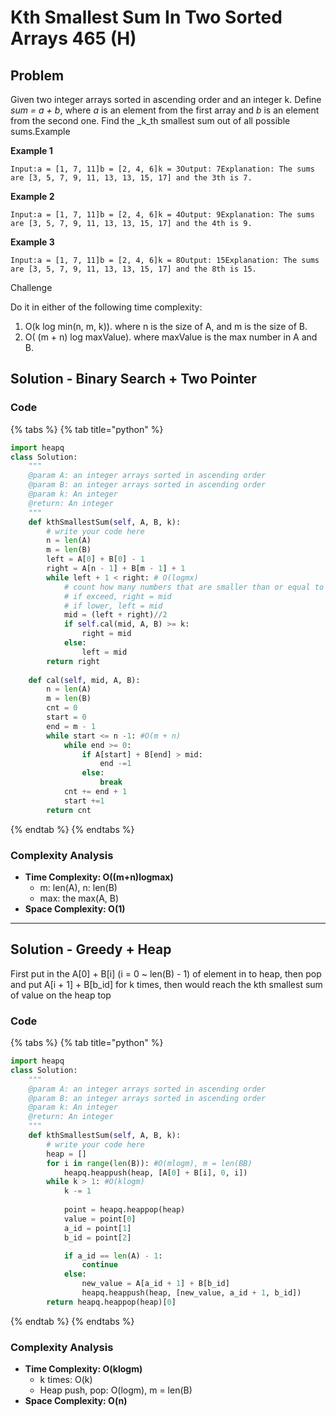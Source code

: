 # Kth Smallest Sum In Two Sorted Arrays 465 (H)

## Problem

Given two integer arrays sorted in ascending order and an integer k. Define _sum = a + b_, where _a_ is an element from the first array and _b_ is an element from the second one. Find the _k_th smallest sum out of all possible sums.Example

**Example 1**

```
Input:a = [1, 7, 11]b = [2, 4, 6]k = 3Output: 7Explanation: The sums are [3, 5, 7, 9, 11, 13, 13, 15, 17] and the 3th is 7.
```

**Example 2**

```
Input:a = [1, 7, 11]b = [2, 4, 6]k = 4Output: 9Explanation: The sums are [3, 5, 7, 9, 11, 13, 13, 15, 17] and the 4th is 9.
```

**Example 3**

```
Input:a = [1, 7, 11]b = [2, 4, 6]k = 8Output: 15Explanation: The sums are [3, 5, 7, 9, 11, 13, 13, 15, 17] and the 8th is 15.
```

Challenge

Do it in either of the following time complexity:

1. O(k log min(n, m, k)). where n is the size of A, and m is the size of B.
2. O( (m + n) log maxValue). where maxValue is the max number in A and B.

## Solution - Binary Search + Two Pointer

### Code

{% tabs %}
{% tab title="python" %}
```python
import heapq
class Solution:
    """
    @param A: an integer arrays sorted in ascending order
    @param B: an integer arrays sorted in ascending order
    @param k: An integer
    @return: An integer
    """
    def kthSmallestSum(self, A, B, k):
        # write your code here
        n = len(A)
        m = len(B)
        left = A[0] + B[0] - 1
        right = A[n - 1] + B[m - 1] + 1
        while left + 1 < right: # O(logmx)
            # count how many numbers that are smaller than or equal to k
            # if exceed, right = mid
            # if lower, left = mid
            mid = (left + right)//2
            if self.cal(mid, A, B) >= k:
                right = mid
            else:
                left = mid
        return right
    
    def cal(self, mid, A, B):
        n = len(A)
        m = len(B)
        cnt = 0
        start = 0
        end = m - 1
        while start <= n -1: #O(m + n)
            while end >= 0:
                if A[start] + B[end] > mid:
                    end -=1
                else:
                    break
            cnt += end + 1
            start +=1
        return cnt
```
{% endtab %}
{% endtabs %}

### Complexity Analysis

* **Time Complexity: O((m+n)logmax)**
  * m: len(A), n: len(B)
  * max: the max(A, B)
* **Space Complexity: O(1)**

****

## Solution - Greedy + Heap

First put in the A\[0] + B\[i] (i = 0 \~ len(B) - 1) of element in to heap, then pop and put A\[i + 1] + B\[b\_id] for k times, then would reach the kth smallest sum of value on the heap top

### Code

{% tabs %}
{% tab title="python" %}
```python
import heapq
class Solution:
    """
    @param A: an integer arrays sorted in ascending order
    @param B: an integer arrays sorted in ascending order
    @param k: An integer
    @return: An integer
    """
    def kthSmallestSum(self, A, B, k):
        # write your code here
        heap = []
        for i in range(len(B)): #O(mlogm), m = len(BB)
            heapq.heappush(heap, [A[0] + B[i], 0, i])
        while k > 1: #O(klogm)
            k -= 1
            
            point = heapq.heappop(heap)
            value = point[0]
            a_id = point[1]
            b_id = point[2]

            if a_id == len(A) - 1:
                continue
            else:
                new_value = A[a_id + 1] + B[b_id]
                heapq.heappush(heap, [new_value, a_id + 1, b_id])
        return heapq.heappop(heap)[0]
```
{% endtab %}
{% endtabs %}

### Complexity Analysis

* **Time Complexity: O(klogm)**
  * k times: O(k)
  * Heap push, pop: O(logm), m = len(B)
* **Space Complexity: O(n)**
